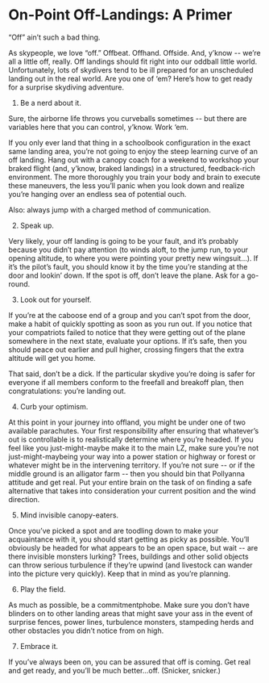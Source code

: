 # On-Point Off-Landings: A Primer

“Off” ain’t such a bad thing.

As skypeople, we love “off.” Offbeat. Offhand. Offside. And, y’know -- we’re all a little off, really. Off landings should fit right into our oddball little world. Unfortunately, lots of skydivers tend to be ill prepared for an unscheduled landing out in the real world. Are you one of ‘em? Here’s how to get ready for a surprise skydiving adventure.

1. Be a nerd about it.

Sure, the airborne life throws you curveballs sometimes -- but there are variables here that you can control, y’know. Work ‘em.

If you only ever land that thing in a schoolbook configuration in the exact same landing area, you’re not going to enjoy the steep learning curve of an off landing. Hang out with a canopy coach for a weekend to workshop your braked flight (and, y’know, braked landings) in a structured, feedback-rich environment. The more thoroughly you train your body and brain to execute these maneuvers, the less you’ll panic when you look down and realize you’re hanging over an endless sea of potential ouch.

Also: always jump with a charged method of communication.

2. Speak up.

Very likely, your off landing is going to be your fault, and it’s probably because you didn’t pay attention (to winds aloft, to the jump run, to your opening altitude, to where you were pointing your pretty new wingsuit…). If it’s the pilot’s fault, you should know it by the time you’re standing at the door and lookin’ down. If the spot is off, don’t leave the plane. Ask for a go-round.

3. Look out for yourself.

If you’re at the caboose end of a group and you can’t spot from the door, make a habit of quickly spotting as soon as you run out. If you notice that your compatriots failed to notice that they were getting out of the plane somewhere in the next state, evaluate your options. If it’s safe, then you should peace out earlier and pull higher, crossing fingers that the extra altitude will get you home.

That said, don’t be a dick. If the particular skydive you’re doing is safer for everyone if all members conform to the freefall and breakoff plan, then congratulations: you’re landing out.

4. Curb your optimism.

At this point in your journey into offland, you might be under one of two available parachutes. Your first responsibility after ensuring that whatever’s out is controllable is to realistically determine where you’re headed. If you feel like you just-might-maybe make it to the main LZ, make sure you’re not just-might-maybeing your way into a power station or highway or forest or whatever might be in the intervening territory. If you’re not sure -- or if the middle ground is an alligator farm -- then you should bin that Pollyanna attitude and get real. Put your entire brain on the task of on finding a safe alternative that takes into consideration your current position and the wind direction.

5. Mind invisible canopy-eaters.

Once you’ve picked a spot and are toodling down to make your acquaintance with it, you should start getting as picky as possible. You’ll obviously be headed for what appears to be an open space, but wait -- are there invisible monsters lurking? Trees, buildings and other solid objects can throw serious turbulence if they’re upwind (and livestock can wander into the picture very quickly). Keep that in mind as you’re planning.

6. Play the field.

As much as possible, be a commitmentphobe. Make sure you don’t have blinders on to other landing areas that might save your ass in the event of surprise fences, power lines, turbulence monsters, stampeding herds and other obstacles you didn’t notice from on high.

7. Embrace it.

If you’ve always been on, you can be assured that off is coming. Get real and get ready, and you’ll be much better...off. (Snicker, snicker.)
